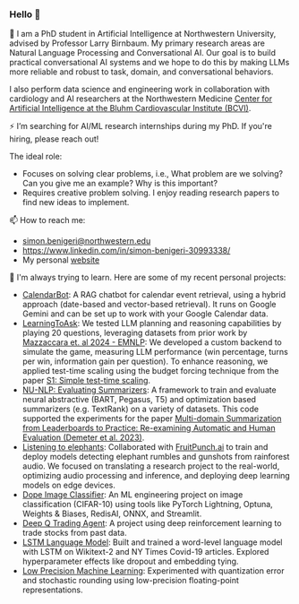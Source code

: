 ### Hello 👋

<!--
**simon-benigeri/simon-benigeri** is a ✨ _special_ ✨ repository because its `README.md` (this file) appears on your GitHub profile.

Here are some ideas to get you started:

- 🔭 I’m currently working on ...
- 🌱 I’m currently learning ...
- 👯 I’m looking to collaborate on ...
- 🤔 I’m looking for help with ...
- 💬 Ask me about ...
- 📫 How to reach me: ...
- 😄 Pronouns: ...
- ⚡ Fun fact: ...
-->
🔭 I am a PhD student in Artificial Intelligence at Northwestern University, advised by Professor Larry Birnbaum. My primary research areas are Natural Language Processing and Conversational AI. Our goal is to build practical conversational AI systems and we hope to do this by making LLMs more reliable and robust to task, domain, and conversational behaviors.

I also perform data science and engineering work in collaboration with cardiology and AI researchers at the Northwestern Medicine [Center for Artificial Intelligence at the Bluhm Cardiovascular Institute (BCVI)](https://ai.heart.nm.org/).

⚡ I’m searching for AI/ML research internships during my PhD. If you're hiring, please reach out! 

The ideal role:
- Focuses on solving clear problems, i.e., What problem are we solving? Can you give me an example? Why is this important?
- Requires creative problem solving. I enjoy reading research papers to find new ideas to implement. 

📫 How to reach me:
- simon.benigeri@northwestern.edu
- https://www.linkedin.com/in/simon-benigeri-30993338/
- My personal [website](simonbenigeri.com)

:school: I'm always trying to learn. Here are some of my recent personal projects:
- [CalendarBot](https://github.com/simon-benigeri/calendar-bot/): A RAG chatbot for calendar event retrieval, using a hybrid approach (date-based and vector-based retrieval). It runs on Google Gemini and can be set up to work with your Google Calendar data.
- [LearningToAsk](https://github.com/c-col/LearningToAsk/): We tested LLM planning and reasoning capabilities by playing 20 questions, leveraging datasets from prior work by [Mazzaccara et. al 2024 - EMNLP](https://github.com/dmazzaccara/LearningToAsk): We developed a custom backend to simulate the game, measuring LLM performance (win percentage, turns per win, information gain per question). To enhance reasoning, we applied test-time scaling using the budget forcing technique from the paper [S1: Simple test-time scaling](https://arxiv.org/abs/2501.19393).
- [NU-NLP: Evaluating Summarizers](https://github.com/nu-nlp/evaluating-summarizers): A framework to train and evaluate neural abstractive (BART, Pegasus, T5) and optimization based summarizers (e.g. TextRank) on a variety of datasets. This code supported the experiments for the paper [Multi-domain Summarization from Leaderboards to Practice: Re-examining Automatic and Human Evaluation (Demeter et al. 2023)](https://aclanthology.org/2023.gem-1.20/).
- [Listening to elephants](https://www.fruitpunch.ai/blog/listening-to-the-giants-protecting-forest-elephants-through-audio-monitoring): Collaborated with [FruitPunch.ai](https://www.fruitpunch.ai/) to train and deploy models detecting elephant rumbles and gunshots from rainforest audio. We focused on translating a research project to the real-world, optimizing audio processing and inference, and deploying deep learning models on edge devices.
- [Dope Image Classifier](https://github.com/kobe-org/dope-image-classifier): An ML engineering project on image classification (CIFAR-10) using tools like PyTorch Lightning, Optuna, Weights & Biases, RedisAI, ONNX, and Streamlit.
- [Deep Q Trading Agent](https://github.com/lukesalamone/deep-q-trading-agent): A project using deep reinforcement learning to trade stocks from  past data. 
- [LSTM Language Model](https://github.com/simon-benigeri/lstm-language-model): Built and trained a word-level language model with LSTM on Wikitext-2 and NY Times Covid-19 articles. Explored hyperparameter effects like dropout and embedding tying.
- [Low Precision Machine Learning](https://github.com/simon-benigeri/low_precision_ml): Experimented with quantization error and stochastic rounding using low-precision floating-point representations.

<!--
- [CalendarBot](https://github.com/simon-benigeri/calendar-bot/). I built a basic Retrieval-Augmented Generation (RAG) chatbot for calendar event retrieval using a hybrid approach: date-based retrieval followed by vector-based retrieval. The space of intents is pretty limited but I'm happy with how we implemented date extractions from user queries because the most obvious parameter for relevant event retrieval is the date. It runs on Google Gemini and you can test it on your own google calendar data if you follow the set up instructions.
- [LearningToAsk](https://github.com/c-col/LearningToAsk/). My colleagues and I probed LLM planning and reasoning capabilities by testing them on the game 20 questions. We leverage datasets from prior work by [Mazzaccara et. al 2024 - EMNLP](https://github.com/dmazzaccara/LearningToAsk). But we built our own backend to simulate the game, to evaluate LLM reasoning (i.e., win percentage, turns per win, information gain per question) on the game. We also implemented test-time scaling using the budget forcing technique from the paper [S1: Simple test-time scaling](https://arxiv.org/abs/2501.19393) to improve reasoning performance.
- [Dope image classifier](https://github.com/kobe-org/dope-image-classifier). My friend `mkobbi` and I chose a simple project, like image classification on CIFAR10, and we focus on the ML engineering aspects. It's a good way to to get experience with technologies like Pytorch-lightning, optuna, weights and biases, RedisAI, ONNX, and streamlit.
- [Improving financial trading decisions with deep RL and transfer learning](https://github.com/lukesalamone/deep-q-trading-agent) is a project where my colleagues and I implement a Deep Q learning agent to trade stocks. We "made profit" on past data but don't use this agent for your own investments. It tanked on Covid market data because the action space is limited to BUY, HOLD, SELL. 
- [LSTM language model](https://github.com/simon-benigeri/lstm-language-model) is a project where my colleagues and I implemented and trained a word-level language model with LSTM. We train on 2 corpora: Wikitext-2 and NY Times articles on covid-19. Our learning goals were to create a pretraining dataset, understand the LSTM architecture, measure the effects of different hyperparameters and architectural decisions (e.g. dropout, tied embeddings).
- [Low Precision Machine Learning](https://github.com/simon-benigeri/low_precision_ml). I set up a code base to run experiments that measure quantization error, i.e., error due to training ML algorithms in low precision floating point representations. The code also simululates stochastic rounding to see if it helps with quantization error. The current repo uses a very simple model and toy datasets so we don't notice any error due to quantization. However, you can replace the model, the dataset, and run your own experiment (e.g., with a CNN we noticed clearer differences on CIFA10. 
-->
